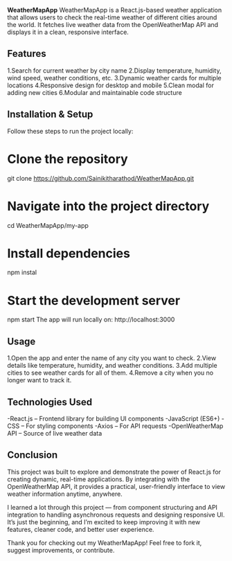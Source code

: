 **WeatherMapApp**
WeatherMapApp is a React.js-based weather application that allows users to check the real-time weather of different cities around the world.
It fetches live weather data from the OpenWeatherMap API and displays it in a clean, responsive interface.

## Features
1.Search for current weather by city name
2.Display temperature, humidity, wind speed, weather conditions, etc.
3.Dynamic weather cards for multiple locations
4.Responsive design for desktop and mobile
5.Clean modal for adding new cities
6.Modular and maintainable code structure

## Installation & Setup
Follow these steps to run the project locally:
# Clone the repository
git clone https://github.com/Sainikitharathod/WeatherMapApp.git
# Navigate into the project directory
cd WeatherMapApp/my-app
# Install dependencies
npm instal
# Start the development server
npm start
The app will run locally on: http://localhost:3000

## Usage
1.Open the app and enter the name of any city you want to check.
2.View details like temperature, humidity, and weather conditions.
3.Add multiple cities to see weather cards for all of them.
4.Remove a city when you no longer want to track it.

## Technologies Used
-React.js – Frontend library for building UI components
-JavaScript (ES6+)
-CSS – For styling components
-Axios – For API requests
-OpenWeatherMap API – Source of live weather data


**Conclusion**
---------------
This project was built to explore and demonstrate the power of React.js for creating dynamic, real-time applications.
By integrating with the OpenWeatherMap API, it provides a practical, user-friendly interface to view weather information anytime, anywhere.

I learned a lot through this project — from component structuring and API integration to handling asynchronous requests and designing responsive UI.
It’s just the beginning, and I’m excited to keep improving it with new features, cleaner code, and better user experience.

Thank you for checking out my WeatherMapApp! Feel free to fork it, suggest improvements, or contribute. 

